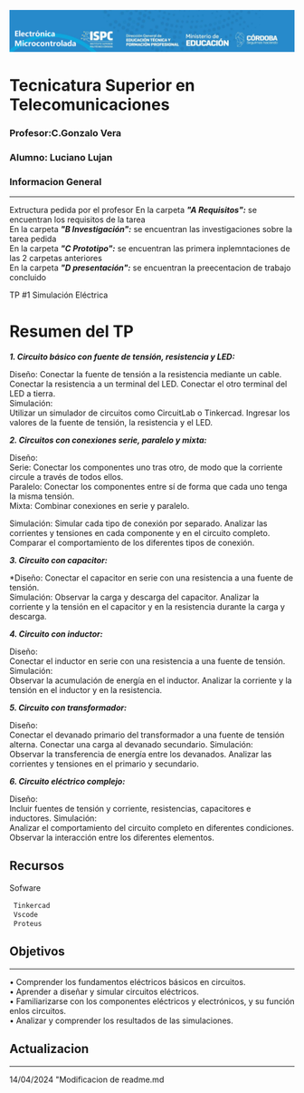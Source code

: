 ![alt text](/Recursos/visuales/caratula.png)
# Tecnicatura Superior en Telecomunicaciones
### Profesor:C.Gonzalo Vera   
### Alumno: Luciano Lujan

### Informacion General
***
Extructura pedida por el profesor
En la carpeta ***"A Requisitos":*** se encuentran los requisitos de la tarea   
En la carpeta ***"B Investigación":*** se encuentran las investigaciones sobre la tarea pedida  
En la carpeta ***"C Prototipo":*** se encuentran las primera inplemntaciones de las 2 carpetas anteriores   
En la carpeta ***"D presentación":*** se encuentran la preecentacion de trabajo concluido  

TP #1 Simulación Eléctrica 
 
# Resumen del TP

***1. Circuito básico con fuente de tensión, resistencia y LED:***

Diseño:
Conectar la fuente de tensión a la resistencia mediante un cable.
Conectar la resistencia a un terminal del LED.
Conectar el otro terminal del LED a tierra.  
Simulación:  
Utilizar un simulador de circuitos como CircuitLab o Tinkercad.
Ingresar los valores de la fuente de tensión, la resistencia y el LED.  

***2. Circuitos con conexiones serie, paralelo y mixta:***
 
Diseño:  
Serie: Conectar los componentes uno tras otro, de modo que la corriente circule a través de todos ellos.  
Paralelo: Conectar los componentes entre sí de forma que cada uno tenga la misma tensión.  
Mixta: Combinar conexiones en serie y paralelo.    

Simulación:
Simular cada tipo de conexión por separado.
Analizar las corrientes y tensiones en cada componente y en el circuito completo.
Comparar el comportamiento de los diferentes tipos de conexión.

***3. Circuito con capacitor:***     

*Diseño:
Conectar el capacitor en serie con una resistencia a una fuente de tensión.    
Simulación:
Observar la carga y descarga del capacitor.
Analizar la corriente y la tensión en el capacitor y en la resistencia durante la carga y descarga.

***4. Circuito con inductor:***    

Diseño:  
Conectar el inductor en serie con una resistencia a una fuente de tensión.  
Simulación:  
Observar la acumulación de energía en el inductor.
Analizar la corriente y la tensión en el inductor y en la resistencia.
 
***5. Circuito con transformador:***  

Diseño:  
Conectar el devanado primario del transformador a una fuente de tensión alterna.
Conectar una carga al devanado secundario.
Simulación:  
Observar la transferencia de energía entre los devanados.
Analizar las corrientes y tensiones en el primario y secundario.

***6. Circuito eléctrico complejo:***  

Diseño:  
Incluir fuentes de tensión y corriente, resistencias, capacitores e inductores.
Simulación:  
Analizar el comportamiento del circuito completo en diferentes condiciones.
Observar la interacción entre los diferentes elementos.

## Recursos
Sofware 
```
 Tinkercad
 Vscode
 Proteus
```
## Objetivos
***
• Comprender los fundamentos eléctricos básicos en circuitos.  
• Aprender a diseñar y simular circuitos eléctricos.  
• Familiarizarse con los componentes eléctricos y electrónicos, y su función enlos circuitos.  
• Analizar y comprender los resultados de las simulaciones. 

## Actualizacion
*** 
14/04/2024 "Modificacion de readme.md
